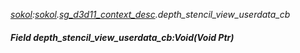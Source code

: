 _[sokol](../../modules/sokol/sokol-module.md):[sokol](../../modules/sokol/sokol-module.md).[sg\_d3d11\_context\_desc](../../modules/sokol/sokol-sg_d3d11_context_desc.md).depth\_stencil\_view\_userdata\_cb_
##### Field depth\_stencil\_view\_userdata\_cb:Void(Void Ptr)
